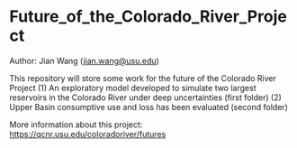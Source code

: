 # Future_of_the_Colorado_River_Project

Author: Jian Wang (jian.wang@usu.edu)

This repository will store some work for the future of the Colorado River Project
(1) An exploratory model developed to simulate two largest reservoirs in the Colorado River under deep uncertainties (first folder)
(2) Upper Basin consumptive use and loss has been evaluated (second folder)

More information about this project: https://qcnr.usu.edu/coloradoriver/futures
